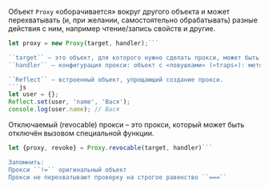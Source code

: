 Объект ``Proxy`` «оборачивается» вокруг другого объекта и может перехватывать (и, при желании, самостоятельно обрабатывать) разные действия с ним, например чтение/запись свойств и другие.
```js
let proxy = new Proxy(target, handler);```

``target`` – это объект, для которого нужно сделать прокси, может быть чем угодно, включая функции.
``handler`` – конфигурация прокси: объект с «ловушками» («traps»): методами, которые перехватывают разные операции, например, ловушка ``get`` – для чтения свойства из ``target``, ловушка ``set`` – для записи свойства в ``target`` и так далее.

``Reflect`` – встроенный объект, упрощающий создание прокси.
```js
let user = {};
Reflect.set(user, 'name', 'Вася');
console.log(user.name); // Вася
```

Отключаемый (revocable) прокси – это прокси, который может быть отключён вызовом специальной функции.
```js
let {proxy, revoke} = Proxy.revocable(target, handler)```

Запомнить:
Прокси ``!=`` оригинальный объект
Прокси не перехватывают проверку на строгое равенство ``===``